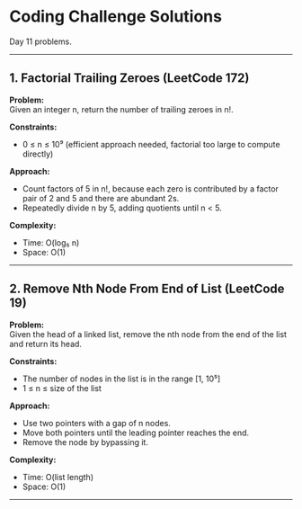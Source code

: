 # Coding Challenge Solutions

Day 11 problems.

---

## 1. Factorial Trailing Zeroes (LeetCode 172)

**Problem:**  
Given an integer n, return the number of trailing zeroes in n!.

**Constraints:**  
- 0 ≤ n ≤ 10⁹ (efficient approach needed, factorial too large to compute directly)

**Approach:**  
- Count factors of 5 in n!, because each zero is contributed by a factor pair of 2 and 5 and there are abundant 2s.  
- Repeatedly divide n by 5, adding quotients until n < 5.

**Complexity:**  
- Time: O(log₅ n)  
- Space: O(1)

---

## 2. Remove Nth Node From End of List (LeetCode 19)

**Problem:**  
Given the head of a linked list, remove the nth node from the end of the list and return its head.

**Constraints:**  
- The number of nodes in the list is in the range [1, 10⁵]  
- 1 ≤ n ≤ size of the list  

**Approach:**  
- Use two pointers with a gap of n nodes.  
- Move both pointers until the leading pointer reaches the end.  
- Remove the node by bypassing it.

**Complexity:**  
- Time: O(list length)  
- Space: O(1)  

---